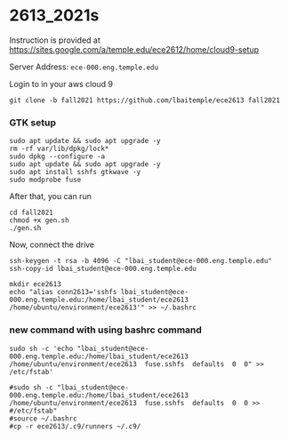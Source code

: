 # 2613_2021s
Instruction is provided at https://sites.google.com/a/temple.edu/ece2612/home/cloud9-setup

Server Address: `ece-000.eng.temple.edu`

Login to in your aws cloud 9
```
git clone -b fall2021 https://github.com/lbaitemple/ece2613 fall2021
```

### GTK setup
```
sudo apt update && sudo apt upgrade -y
rm -rf var/lib/dpkg/lock*
sudo dpkg --configure -a
sudo apt update && sudo apt upgrade -y
sudo apt install sshfs gtkwave -y
sudo modprobe fuse
```
After that, you can run
```
cd fall2021
chmod +x gen.sh
./gen.sh
```

Now, connect the drive
```
ssh-keygen -t rsa -b 4096 -C "lbai_student@ece-000.eng.temple.edu"
ssh-copy-id lbai_student@ece-000.eng.temple.edu
```

```
mkdir ece2613
echo "alias conn2613='sshfs lbai_student@ece-000.eng.temple.edu:/home/lbai_student/ece2613 /home/ubuntu/environment/ece2613'" >> ~/.bashrc
```


### new command with using bashrc command
```
sudo sh -c 'echo "lbai_student@ece-000.eng.temple.edu:/home/lbai_student/ece2613 /home/ubuntu/environment/ece2613  fuse.sshfs  defaults  0  0" >> /etc/fstab' 
```

```
#sudo sh -c "lbai_student@ece-000.eng.temple.edu:/home/lbai_student/ece2613 /home/ubuntu/environment/ece2613  fuse.sshfs  defaults  0  0 >> #/etc/fstab"
#source ~/.bashrc
#cp -r ece2613/.c9/runners ~/.c9/
```
